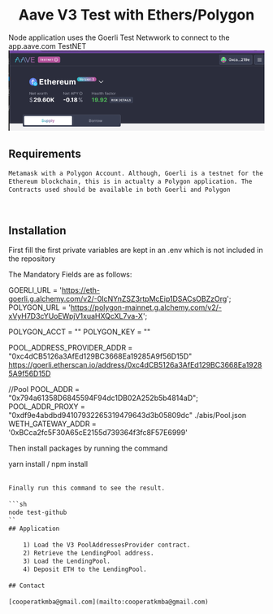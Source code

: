 
<h1 align="center">Aave V3 Test with Ethers/Polygon</h1>

Node application uses the Goerli Test Netwwork to connect to the app.aave.com TestNET
![Aave V3 Testnet](/images/app.aave.testnet.png)

## Requirements 
    Metamask with a Polygon Account. Although, Goerli is a testnet for the Ethereum blockchain, this is in actualty a Polygon application. The Contracts used should be available in both Goerli and Polygon

<br />

## Installation

First fill the first 
private variables are kept in an .env which is not included in the repository

The Mandatory Fields are as follows:

GOERLI_URL = 'https://eth-goerli.g.alchemy.com/v2/-0IcNYnZSZ3rtpMcEip1DSACsOBZzOrg';
POLYGON_URL =  'https://polygon-mainnet.g.alchemy.com/v2/-xVyH7D3cYUoEWpjV1xuaHXQcXL7va-X';

POLYGON_ACCT = ""
POLYGON_KEY = ""

POOL_ADDRESS_PROVIDER_ADDR = "0xc4dCB5126a3AfEd129BC3668Ea19285A9f56D15D"
https://goerli.etherscan.io/address/0xc4dCB5126a3AfEd129BC3668Ea19285A9f56D15D

//Pool
POOL_ADDR = "0x794a61358D6845594F94dc1DB02A252b5b4814aD";
POOL_ADDR_PROXY = "0xdf9e4abdbd94107932265319479643d3b05809dc"
./abis/Pool.json
WETH_GATEWAY_ADDR = '0xBCca2fc5F30A65cE2155d739364f3fc8F57E6999'

Then install packages by running the command

yarn install / npm install
```

Finally run this command to see the result.

```sh
node test-github
``
## Application

    1) Load the V3 PoolAddressesProvider contract.
    2) Retrieve the LendingPool address.
    3) Load the LendingPool.
    4) Deposit ETH to the LendingPool. 

## Contact

[cooperatkmba@gmail.com](mailto:cooperatkmba@gmail.com)